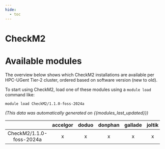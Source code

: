 ```yaml
---
hide:
  - toc
---
```


CheckM2
=======

# Available modules


The overview below shows which CheckM2 installations are available per HPC-UGent Tier-2 cluster, ordered based on software version (new to old).

To start using CheckM2, load one of these modules using a `module load` command like:

```shell
module load CheckM2/1.1.0-foss-2024a
```

*(This data was automatically generated on {{modules_last_updated}})*

| |accelgor|doduo|donphan|gallade|joltik|litleo|shinx|
| :---: | :---: | :---: | :---: | :---: | :---: | :---: | :---: |
|CheckM2/1.1.0-foss-2024a|x|x|x|x|x|x|x|
